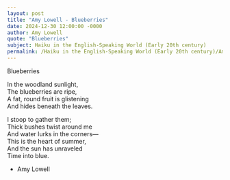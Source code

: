 ```yaml
---
layout: post
title: "Amy Lowell - Blueberries"
date: 2024-12-30 12:00:00 -0000
author: Amy Lowell
quote: "Blueberries"
subject: Haiku in the English-Speaking World (Early 20th century)
permalink: /Haiku in the English-Speaking World (Early 20th century)/Amy Lowell/Amy Lowell - Blueberries
---
```


Blueberries

In the woodland sunlight,  
The blueberries are ripe,  
A fat, round fruit is glistening  
And hides beneath the leaves.

I stoop to gather them;  
Thick bushes twist around me  
And water lurks in the corners—  
This is the heart of summer,  
And the sun has unraveled  
Time into blue.

- Amy Lowell
